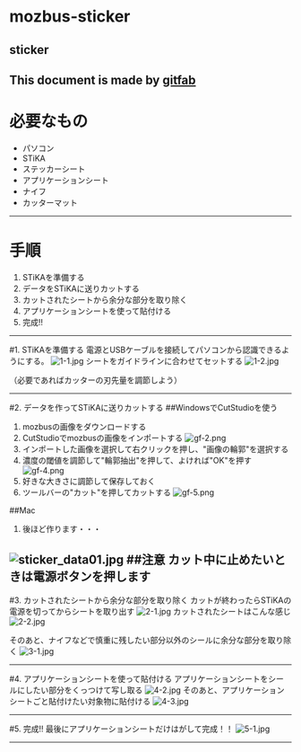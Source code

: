 # mozbus-sticker
## sticker
This document is made by [gitfab](http://gitfab.org)
---
# 必要なもの

* パソコン
* STiKA
* ステッカーシート
* アプリケーションシート
* ナイフ
* カッターマット

---
# 手順

1. STiKAを準備する
2. データをSTiKAに送りカットする
3. カットされたシートから余分な部分を取り除く
4. アプリケーションシートを使って貼付ける
5. 完成!!

---
#1. STiKAを準備する
電源とUSBケーブルを接続してパソコンから認識できるようにする。
![1-1.jpg](https://raw.github.com/hrl7/mozbus-sticker/master/gitfab/resources/1-1.jpg)
シートをガイドラインに合わせてセットする
![1-2.jpg](https://raw.github.com/hrl7/mozbus-sticker/master/gitfab/resources/1-2.jpg)

（必要であればカッターの刃先量を調節しよう）

---
#2. データを作ってSTiKAに送りカットする
##WindowsでCutStudioを使う
1. mozbusの画像をダウンロードする
2. CutStudioでmozbusの画像をインポートする
![gf-2.png](https://raw.github.com/hrl7/mozbus-sticker/master/gitfab/resources/gf-2.png)
3. インポートした画像を選択して右クリックを押し、"画像の輪郭"を選択する
4. 濃度の閾値を調節して"輪郭抽出"を押して、よければ"OK"を押す
![gf-4.png](https://raw.github.com/hrl7/mozbus-sticker/master/gitfab/resources/gf-4.png)
5. 好きな大きさに調節して保存しておく
6. ツールバーの"カット"を押してカットする
![gf-5.png](https://raw.github.com/hrl7/mozbus-sticker/master/gitfab/resources/gf-5.png)


##Mac
1. 後ほど作ります・・・

![sticker_data01.jpg](https://raw.github.com/dadaa/mozbus-sticker/master/gitfab/resources/sticker_data01.jpg)
##注意
カット中に止めたいときは電源ボタンを押します
---
#3. カットされたシートから余分な部分を取り除く
カットが終わったらSTiKAの電源を切ってからシートを取り出す
![2-1.jpg](https://raw.github.com/hrl7/mozbus-sticker/master/gitfab/resources/2-1.jpg)
カットされたシートはこんな感じ
![2-2.jpg](https://raw.github.com/hrl7/mozbus-sticker/master/gitfab/resources/2-2.jpg)

そのあと、ナイフなどで慎重に残したい部分以外のシールに余分な部分を取り除く
![3-1.jpg](https://raw.github.com/hrl7/mozbus-sticker/master/gitfab/resources/3-1.jpg)

---
#4. アプリケーションシートを使って貼付ける
アプリケーションシートをシールにしたい部分をくっつけて写し取る
![4-2.jpg](https://raw.github.com/hrl7/mozbus-sticker/master/gitfab/resources/4-2.jpg)
そのあと、アプリケーションシートごと貼付けたい対象物に貼付ける
![4-3.jpg](https://raw.github.com/hrl7/mozbus-sticker/master/gitfab/resources/4-3.jpg)

---
#5. 完成!!
最後にアプリケーションシートだけはがして完成！！
![5-1.jpg](https://raw.github.com/hrl7/mozbus-sticker/master/gitfab/resources/5-1.jpg)

---
